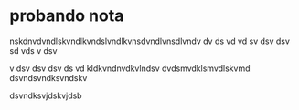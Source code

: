 # probando nota

nskdnvdvndlskvndlkvndslvndlkvnsdvndlvnsdlvndv
dv
ds
vd
vd
sv
dsv
dsv
sd
vds
v
dsv

v
dsv
dsv
dsv
ds
vd
kldkvndnvdkvlndsv
dvdsmvdklsmvdlskvmd
dsvndsvndksvndskv

dsvndksvjdskvjdsb